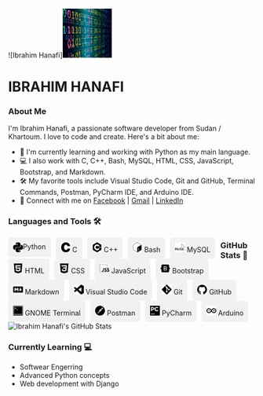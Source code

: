 ![Ibrahim Hanafi]<img src="background-image.jpg" alt="MySQL" width="100" height="100">

# IBRAHIM HANAFI

### About Me

I'm Ibrahim Hanafi, a passionate software developer from Sudan / Khartoum. I love to code and create. Here's a bit about me:

- 🌱 I'm currently learning and working with Python as my main language.
- 💻 I also work with C, C++, Bash, MySQL, HTML, CSS, JavaScript, Bootstrap, and Markdown.
- 🛠️ My favorite tools include Visual Studio Code, Git and GitHub, Terminal Commands, Postman, PyCharm IDE, and Arduino IDE.
- 🚀 Connect with me on [Facebook](https://www.facebook.com/ibrahim.hanafi.925) | [Gmail](mailto:hfibrahim90@gmail.com) | [LinkedIn](https://www.linkedin.com/in/ibrahim-hanafi-1a21b5174)

### Languages and Tools 🛠️
<div style="background-color: #f1f1f1; padding: 10px; border-radius: 5px; float: left; margin-right: 10px;">
  <img src="python.svg" alt="Python" width="20" height="20" style="float: left;">
  <span>Python</span>
</div>

<div style="background-color: #f1f1f1; padding: 10px; border-radius: 5px; float: left; margin-right: 10px;">
  <img src="c.svg" alt="C" width="20" height="20">
  <span>C</span>
</div>

<div style="background-color: #f1f1f1; padding: 10px; border-radius: 5px; float: left; margin-right: 10px;">
  <img src="cplusplus.svg" alt="C++" width="20" height="20">
  <span>C++</span>
</div>

<div style="background-color: #f1f1f1; padding: 10px; border-radius: 5px; float: left; margin-right: 10px;">
  <img src="gnubash.svg" alt="Bash" width="20" height="20">
  <span>Bash</span>
</div>

<div style="background-color: #f1f1f1; padding: 10px; border-radius: 5px; float: left; margin-right: 10px;">
  <img src="mysql.svg" alt="MySQL" width="20" height="20">
  <span>MySQL</span>
</div>

<div style="background-color: #f1f1f1; padding: 10px; border-radius: 5px; float: left; margin-right: 10px;">
  <img src="html5.svg" alt="HTML" width="20" height="20">
  <span>HTML</span>
</div>

<div style="background-color: #f1f1f1; padding: 10px; border-radius: 5px; float: left; margin-right: 10px;">
  <img src="css3.svg" alt="CSS" width="20" height="20">
  <span>CSS</span>
</div>

<div style="background-color: #f1f1f1; padding: 10px; border-radius: 5px; float: left; margin-right: 10px;">
  <img src="jss.svg" alt="JavaScript" width="20" height="20">
  <span>JavaScript</span>
</div>

<div style="background-color: #f1f1f1; padding: 10px; border-radius: 5px; float: left; margin-right: 10px;">
  <img src="bootstrap.svg" alt="Bootstrap" width="20" height="20">
  <span>Bootstrap</span>
</div>

<div style="background-color: #f1f1f1; padding: 10px; border-radius: 5px; float: left; margin-right: 10px;">
  <img src="markdown.svg" alt="Markdown" width="20" height="20">
  <span>Markdown</span>
</div>

<div style="background-color: #f1f1f1; padding: 10px; border-radius: 5px; float: left; margin-right: 10px;">
  <img src="visualstudiocode.svg" alt="Visual Studio Code" width="20" height="20">
  <span>Visual Studio Code</span>
</div>

<div style="background-color: #f1f1f1; padding: 10px; border-radius: 5px; float: left; margin-right: 10px;">
  <img src="git.svg" alt="Git" width="20" height="20">
  <span>Git</span>
</div>

<div style="background-color: #f1f1f1; padding: 10px; border-radius: 5px; float: left; margin-right: 10px;">
  <img src="github.svg" alt="GitHub" width="20" height="20">
  <span>GitHub</span>
</div>

<div style="background-color: #f1f1f1; padding: 10px; border-radius: 5px; float: left; margin-right: 10px;">
  <img src="gnometerminal.svg" alt="GNOME Terminal" width="20" height="20">
  <span>GNOME Terminal</span>
</div>

<div style="background-color: #f1f1f1; padding: 10px; border-radius: 5px; float: left; margin-right: 10px;">
  <img src="postman.svg" alt="Postman" width="20" height="20">
  <span>Postman</span>
</div>

<div style="background-color: #f1f1f1; padding: 10px; border-radius: 5px; float: left; margin-right: 10px;">
  <img src="pycharm.svg" alt="PyCharm" width="20" height="20">
  <span>PyCharm</span>
</div>

<div style="background-color: #f1f1f1; padding: 10px; border-radius: 5px; float: left;">
  <img src="arduino.svg" alt="Arduino" width="20" height="20">
  <span>Arduino</span>
</div>


### GitHub Stats 🌱

![Ibrahim Hanafi's GitHub Stats](https://github-readme-stats.vercel.app/api?username=hima890&show_icons=true&theme=cobalt)


### Currently Learning 💻
- Softwear Engerring
- Advanced Python concepts
- Web development with Django
